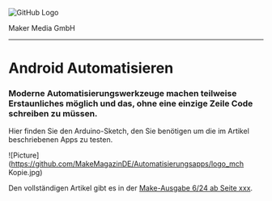 ![GitHub Logo](http://www.heise.de/make/icons/make_logo.png)

Maker Media GmbH

***

# Android Automatisieren

### Moderne Automatisierungswerkzeuge machen teilweise Erstaunliches möglich und das, ohne eine einzige Zeile Code schreiben zu müssen.

Hier finden Sie den Arduino-Sketch, den Sie benötigen um die im Artikel beschriebenen Apps zu testen.

![Picture](https://github.com/MakeMagazinDE/Automatisierungsapps/logo_mch Kopie.jpg) 

Den vollständigen Artikel gibt es in der [Make-Ausgabe 6/24 ab Seite xxx](https://www.heise.de/select/make/2019/5/1571592996373573).
